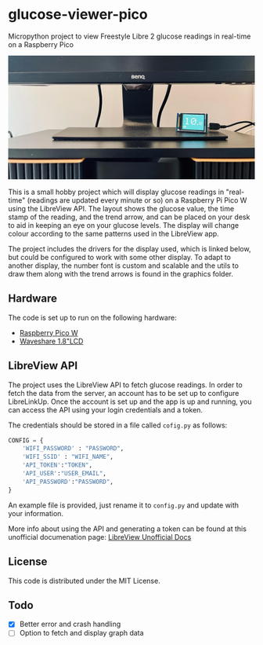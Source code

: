 # glucose-viewer-pico

Micropython project to view Freestyle Libre 2 glucose readings in real-time on a Raspberry Pico

![Example application](media/example.png)

This is a small hobby project which will display glucose readings in "real-time" (readings are updated every minute or so) on a Raspberry Pi Pico W using the LibreView API. The layout shows the glucose value, the time stamp of the reading, and the trend arrow, and can be placed on your desk to aid in keeping an eye on your glucose levels. The display will change colour according to the same patterns used in the LibreView app.

The project includes the drivers for the display used, which is linked below, but could be configured to work with some other display. To adapt to another display, the number font is custom and scalable and the utils to draw them along with the trend arrows is found in the graphics folder.

## Hardware
The code is set up to run on the following hardware:

- [Raspberry Pico W](https://thepihut.com/products/raspberry-pi-pico-w?variant=41952994787523)
- [Waveshare 1.8"LCD](https://www.waveshare.com/pico-lcd-1.8.htm)

## LibreView API

The project uses the LibreView API to fetch glucose readings. In order to fetch the data from the server, an account has to be set up to configure LibreLinkUp.
Once the account is set up and the app is up and running, you can access the API using your login credentials and a token.

The credentials should be stored in a file called `cofig.py` as follows:

```python
CONFIG = {
    'WIFI_PASSWORD' : "PASSWORD",
    'WIFI_SSID' : "WIFI_NAME",
    'API_TOKEN':"TOKEN",
    'API_USER':"USER_EMAIL",
    'API_PASSWORD':"PASSWORD",
}
```
An example file is provided, just rename it to `config.py` and update with your information.

More info about using the API and generating a token can be found at this unofficial documenation page:
[LibreView Unofficial Docs](https://libreview-unofficial.stoplight.io/)

## License
This code is distributed under the MIT License.

## Todo
- [x] Better error and crash handling
- [ ] Option to fetch and display graph data
